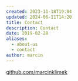 ```yaml
---
created: 2023-11-18T19:04
updated: 2024-06-11T14:20
title: Contact
description: Contact
date: 2019-02-28
aliases:
  - about-us
  - contact
author: marcin
---
```



[github.com/marcinklimek](https://github.com/marcinklimek)

